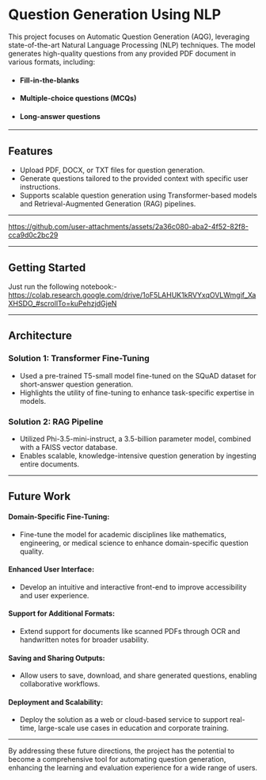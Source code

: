 # Question Generation Using NLP

This project focuses on Automatic Question Generation (AQG), leveraging state-of-the-art Natural Language Processing (NLP) techniques. The model generates high-quality questions from any provided PDF document in various formats, including:

- #### Fill-in-the-blanks
- #### Multiple-choice questions (MCQs)
- #### Long-answer questions
***
## Features

- Upload PDF, DOCX, or TXT files for question generation.
- Generate questions tailored to the provided context with specific user instructions.
- Supports scalable question generation using Transformer-based models and Retrieval-Augmented Generation (RAG) pipelines.
***
https://github.com/user-attachments/assets/2a36c080-aba2-4f52-82f8-cca9d0c2bc29


***
## Getting Started
Just run the following notebook:- https://colab.research.google.com/drive/1oF5LAHUK1kRVYxqOVLWmgif_XaXHSDO_#scrollTo=kuPehzjdGjeN
***
## Architecture
### Solution 1: Transformer Fine-Tuning
- Used a pre-trained T5-small model fine-tuned on the SQuAD dataset for short-answer question generation.
- Highlights the utility of fine-tuning to enhance task-specific expertise in models.
### Solution 2: RAG Pipeline
- Utilized Phi-3.5-mini-instruct, a 3.5-billion parameter model, combined with a FAISS vector database.
- Enables scalable, knowledge-intensive question generation by ingesting entire documents.
***
## Future Work
#### Domain-Specific Fine-Tuning:
- Fine-tune the model for academic disciplines like mathematics, engineering, or medical science to enhance domain-specific question quality.
#### Enhanced User Interface:
- Develop an intuitive and interactive front-end to improve accessibility and user experience.
#### Support for Additional Formats:

- Extend support for documents like scanned PDFs through OCR and handwritten notes for broader usability.
#### Saving and Sharing Outputs:

- Allow users to save, download, and share generated questions, enabling collaborative workflows.
#### Deployment and Scalability:

- Deploy the solution as a web or cloud-based service to support real-time, large-scale use cases in education and corporate training.
***
By addressing these future directions, the project has the potential to become a comprehensive tool for automating question generation, enhancing the learning and evaluation experience for a wide range of users.
